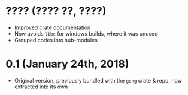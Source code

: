 # ???? (???? ??, ????)

 * Improved crate documentation
 * Now avoids `libc` for windows builds, where it was unused
 * Grouped codes into sub-modules

# 0.1 (January 24th, 2018)

 * Original version, previously bundled with the `gong` crate & repo, now extracted into its own
